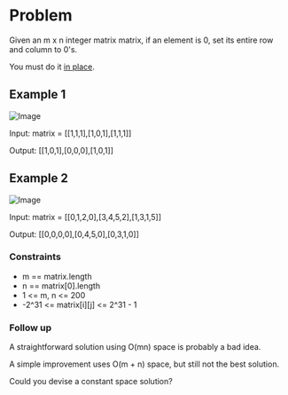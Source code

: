 # Problem

Given an m x n integer matrix matrix, if an element is 0, set its entire row and column to 0's.

You must do it [in place](https://en.wikipedia.org/wiki/In-place_algorithm).

## Example 1

![Image](https://assets.leetcode.com/uploads/2020/08/17/mat1.jpg)

Input: matrix = [[1,1,1],[1,0,1],[1,1,1]]

Output: [[1,0,1],[0,0,0],[1,0,1]]

## Example 2

![Image](https://assets.leetcode.com/uploads/2020/08/17/mat2.jpg)

Input: matrix = [[0,1,2,0],[3,4,5,2],[1,3,1,5]]

Output: [[0,0,0,0],[0,4,5,0],[0,3,1,0]]
 
### Constraints

- m == matrix.length
- n == matrix[0].length
- 1 <= m, n <= 200
- -2^31 <= matrix[i][j] <= 2^31 - 1
 

### Follow up

A straightforward solution using O(mn) space is probably a bad idea.

A simple improvement uses O(m + n) space, but still not the best solution.

Could you devise a constant space solution?
